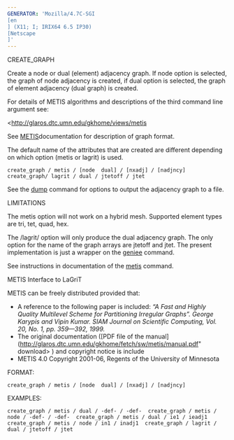 ```yaml
---
GENERATOR: 'Mozilla/4.7C-SGI 
[en
] (X11; I; IRIX64 6.5 IP30) 
[Netscape
]'
---
```


CREATE\_GRAPH

 Create a node or dual (element) adjacency graph. If node option is
 selected, the graph of node adjacency is created, if dual option is
 selected, the graph of element adjacency (dual graph) is created.

 For details of METIS algorithms and descriptions of the third command
 line argument see:

 <http://glaros.dtc.umn.edu/gkhome/views/metis

 See [METIS](metis.md)documentation for description of graph format.

 The default name of the attributes that are created are different
 depending on which option (metis or lagrit) is used.

 `create_graph / metis / [node  dual] / [nxadj] / [nadjncy]  create_graph/ lagrit / dual / jtetoff / jtet   `

 See the [dump](DUMP2.md) command for options to output the adjacency
 graph to a file.`   `



LIMITATIONS

 The metis option will not work on a hybrid mesh. Supported element
 types are tri, tet, quad, hex.

 The /lagrit/ option will only produce the dual adjacency graph. The
 only option for the name of the graph arrays are jtetoff and jtet. The
 present implementation is just a wrapper on the [geniee](GENIEE.md)
 command.


 See instructions in documentation of the [metis](metis.md) command.

METIS Interface to LaGriT


 METIS can be freely distributed provided that:

-   A reference to the following paper is included: *“A Fast and Highly
    Quality Multilevel Scheme for Partitioning Irregular Graphs”. George
    Karypis and Vipin Kumar. SIAM Journal on Scientific Computing, Vol.
    20, No. 1, pp. 359—392, 1999.*
-   The original documentation ([PDF file of the
    manual](http://glaros.dtc.umn.edu/gkhome/fetch/sw/metis/manual.pdf" download> </a>)
    and copyright notice is include
-   METIS 4.0 Copyright 2001-06, Regents of the University of Minnesota

FORMAT:

 `create_graph / metis / [node  dual] / [nxadj] / [nadjncy]`

EXAMPLES:

 `create_graph / metis / dual / -def- / -def-  create_graph / metis / node / -def- / -def-  create_graph / metis / dual / ie1 / ieadj1  create_graph / metis / node / in1 / inadj1  create_graph / lagrit / dual / jtetoff / jtet`



